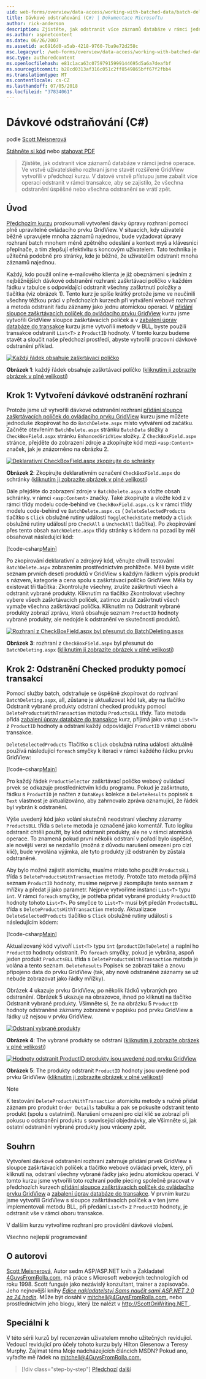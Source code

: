 ```yaml
---
uid: web-forms/overview/data-access/working-with-batched-data/batch-deleting-cs
title: Dávkové odstraňování (C#) | Dokumentace Microsoftu
author: rick-anderson
description: Zjistěte, jak odstranit více záznamů databáze v rámci jedné operace. Ve vrstvě uživatelského rozhraní můžeme stavět rozšířené GridView vytvořili v předchozím kroku tut...
ms.author: aspnetcontent
ms.date: 06/26/2007
ms.assetid: ac6916d0-a5ab-4218-9760-7ba9e72d258c
msc.legacyurl: /web-forms/overview/data-access/working-with-batched-data/batch-deleting-cs
msc.type: authoredcontent
ms.openlocfilehash: e81c1aca63c07597915999144695d5a6a7deafbf
ms.sourcegitcommit: b28cd0313af316c051c2ff8549865bff67f2fbb4
ms.translationtype: MT
ms.contentlocale: cs-CZ
ms.lasthandoff: 07/05/2018
ms.locfileid: "37834061"
---
```

<a name="batch-deleting-c"></a>Dávkové odstraňování (C#)
====================
podle [Scott Meisnerová](https://twitter.com/ScottOnWriting)

[Stáhněte si kód](http://download.microsoft.com/download/3/9/f/39f92b37-e92e-4ab3-909e-b4ef23d01aa3/ASPNET_Data_Tutorial_65_CS.zip) nebo [stahovat PDF](batch-deleting-cs/_static/datatutorial65cs1.pdf)

> Zjistěte, jak odstranit více záznamů databáze v rámci jedné operace. Ve vrstvě uživatelského rozhraní jsme stavět rozšířené GridView vytvořili v předchozí kurzu. V datové vrstvě přístupu jsme zabalit více operací odstranit v rámci transakce, aby se zajistilo, že všechna odstranění úspěšné nebo všechna odstranění se vrátí zpět.


## <a name="introduction"></a>Úvod

[Předchozím kurzu](batch-updating-cs.md) prozkoumali vytvoření dávky úpravy rozhraní pomocí plně upravitelné ovládacího prvku GridView. V situacích, kdy uživatelé běžně upravujete mnoha záznamů najednou, bude vyžadovat úpravy rozhraní batch mnohem méně zpětného odeslání a kontext myš a klávesnici přepínače, a tím zlepšují efektivitu s koncovým uživatelem. Tato technika je užitečná podobně pro stránky, kde je běžné, že uživatelům odstranit mnoha záznamů najednou.

Každý, kdo použil online e-mailového klienta je již obeznámeni s jedním z nejběžnějších dávkové odstranění rozhraní: zaškrtávací políčko v každém řádku v tabulce s odpovídající odstranit všechny zaškrtnutí položky a tlačítka (viz obrázek 1). Tento kurz je spíše krátký protože jsme ve neučinili všechny těžkou práci v předchozích kurzech při vytváření webové rozhraní a metoda odstranit řadu záznamy jako jednu atomickou operaci. V [přidání sloupce zaškrtávacích políček do ovládacího prvku GridView](../enhancing-the-gridview/adding-a-gridview-column-of-checkboxes-cs.md) kurzu jsme vytvořili GridView sloupce zaškrtávacích políček a v [zabalení úprav databáze do transakce](wrapping-database-modifications-within-a-transaction-cs.md) kurzu jsme vytvořili metody v BLL, byste použili transakce odstranit `List<T>` z `ProductID` hodnoty. V tomto kurzu budeme stavět a sloučit naše předchozí prostředí, abyste vytvořili pracovní dávkové odstranění příklad.


[![Každý řádek obsahuje zaškrtávací políčko](batch-deleting-cs/_static/image1.gif)](batch-deleting-cs/_static/image1.png)

**Obrázek 1**: každý řádek obsahuje zaškrtávací políčko ([kliknutím ji zobrazíte obrázek v plné velikosti](batch-deleting-cs/_static/image2.png))


## <a name="step-1-creating-the-batch-deleting-interface"></a>Krok 1: Vytvoření dávkové odstranění rozhraní

Protože jsme už vytvořili dávkové odstranění rozhraní [přidání sloupce zaškrtávacích políček do ovládacího prvku GridView](../enhancing-the-gridview/adding-a-gridview-column-of-checkboxes-cs.md) kurzu jsme můžete jednoduše zkopírovat ho do `BatchDelete.aspx` místo vytváření od začátku. Začněte otevřením `BatchDelete.aspx` stránku `BatchData` složky a `CheckBoxField.aspx` stránku `EnhancedGridView` složky. Z `CheckBoxField.aspx` stránce, přejděte do zobrazení zdroje a zkopírujte kód mezi `<asp:Content>` značek, jak je znázorněno na obrázku 2.


[![Deklarativní CheckBoxField.aspx zkopírujte do schránky](batch-deleting-cs/_static/image2.gif)](batch-deleting-cs/_static/image3.png)

**Obrázek 2**: Zkopírujte deklarativním označení `CheckBoxField.aspx` do schránky ([kliknutím ji zobrazíte obrázek v plné velikosti](batch-deleting-cs/_static/image4.png))


Dále přejděte do zobrazení zdroje v `BatchDelete.aspx` a vložte obsah schránky. v rámci `<asp:Content>` značky. Také zkopírujte a vložte kód z v rámci třídy modelu code-behind ve `CheckBoxField.aspx.cs` k v rámci třídy modelu code-behind ve `BatchDelete.aspx.cs` ( `DeleteSelectedProducts` tlačítko s `Click` obslužné rutiny události `ToggleCheckState` metody a `Click` obslužné rutiny událostí pro `CheckAll` a `UncheckAll` tlačítka). Po zkopírování přes tento obsah `BatchDelete.aspx` třídy stránky s kódem na pozadí by měl obsahovat následující kód:


[!code-csharp[Main](batch-deleting-cs/samples/sample1.cs)]

Po zkopírování deklarativní a zdrojový kód, věnujte chvíli testování `BatchDelete.aspx` zobrazením prostřednictvím prohlížeče. Měli byste vidět seznam prvních deseti produktů v GridView s každým řádkem výpis produkt s názvem, kategorie a cena spolu s zaškrtávací políčko GridView. Měla by existovat tři tlačítka: Zkontrolujte všechny, zrušte zaškrtnutí všech a odstranit vybrané produkty. Kliknutím na tlačítko Zkontrolovat všechny vybere všech zaškrtávacích políček, zatímco zrušit zaškrtnutí všech vymaže všechna zaškrtávací políčka. Kliknutím na Odstranit vybrané produkty zobrazí zprávu, která obsahuje seznam `ProductID` hodnoty vybrané produkty, ale nedojde k odstranění ve skutečnosti produktů.


[![Rozhraní z CheckBoxField.aspx byl přesunut do BatchDeleting.aspx](batch-deleting-cs/_static/image3.gif)](batch-deleting-cs/_static/image5.png)

**Obrázek 3**: rozhraní z `CheckBoxField.aspx` byl přesunut do `BatchDeleting.aspx` ([kliknutím ji zobrazíte obrázek v plné velikosti](batch-deleting-cs/_static/image6.png))


## <a name="step-2-deleting-the-checked-products-using-transactions"></a>Krok 2: Odstranění Checked produkty pomocí transakcí

Pomocí služby batch, odstraňuje se úspěšně zkopírovat do rozhraní `BatchDeleting.aspx`, all, zůstane je aktualizovat kód tak, aby na tlačítko Odstranit vybrané produkty odstraní checked produkty pomocí `DeleteProductsWithTransaction` metodu `ProductsBLL` třídy. Tato metoda přidá [zabalení úprav databáze do transakce](wrapping-database-modifications-within-a-transaction-cs.md) kurz, přijímá jako vstup `List<T>` z `ProductID` hodnoty a odstraní každý odpovídající `ProductID` v rámci oboru transakce.

`DeleteSelectedProducts` Tlačítko s `Click` obslužná rutina události aktuálně používá následující `foreach` smyčky k iteraci v rámci každého řádku prvku GridView:


[!code-csharp[Main](batch-deleting-cs/samples/sample2.cs)]

Pro každý řádek `ProductSelector` zaškrtávací políčko webový ovládací prvek se odkazuje prostřednictvím kódu programu. Pokud je zaškrtnuto, řádku s `ProductID` je načten z `DataKeys` kolekce a `DeleteResults` popisek s `Text` vlastnost je aktualizováno, aby zahrnovalo zpráva oznamující, že řádek byl vybrán k odstranění.

Výše uvedený kód jako volání skutečně neodstraní všechny záznamy `ProductsBLL` třída s `Delete` metoda je označené jako komentář. Tuto logiku odstranit chtěli použít, by kód odstranit produkty, ale ne v rámci atomická operace. To znamená pokud první několik odstraní v pořadí bylo úspěšné, ale novější verzi se nezdařilo (možná z důvodu narušení omezení pro cizí klíč), bude vyvolána výjimka, ale tyto produkty již odstraněn by zůstala odstraněné.

Aby bylo možné zajistit atomicitu, musíme místo toho použít `ProductsBLL` třída s `DeleteProductsWithTransaction` metody. Protože tato metoda přijímá seznam `ProductID` hodnoty, musíme nejprve ji zkompilujte tento seznam z mřížky a předat ji jako parametr. Nejprve vytvoříme instanci `List<T>` typu `int`. V rámci `foreach` smyčky, je potřeba přidat vybrané produkty `ProductID` hodnoty tohoto `List<T>`. Po smyčce to `List<T>` musí být předán `ProductsBLL` třída s `DeleteProductsWithTransaction` metody. Aktualizace `DeleteSelectedProducts` tlačítko s `Click` obslužné rutiny události s následujícím kódem:


[!code-csharp[Main](batch-deleting-cs/samples/sample3.cs)]

Aktualizovaný kód vytvoří `List<T>` typu `int` (`productIDsToDelete`) a naplní ho `ProductID` hodnoty odstranit. Po `foreach` smyčky, pokud je vybrána, aspoň jeden produkt `ProductsBLL` třída s `DeleteProductsWithTransaction` metoda je volána a tento seznam. `DeleteResults` Popisek se zobrazí také a znovu připojeno data do prvku GridView (tak, aby nově odstraněné záznamy se už nebude zobrazovat jako řádky mřížky).

Obrázek 4 ukazuje prvku GridView, po několik řádků vybraných pro odstranění. Obrázek 5 ukazuje na obrazovce, ihned po kliknutí na tlačítko Odstranit vybrané produkty. Všimněte si, že na obrázku 5 `ProductID` hodnoty odstraněné záznamy zobrazené v popisku pod prvku GridView a řádky už nejsou v prvku GridView.


[![Odstraní vybrané produkty](batch-deleting-cs/_static/image4.gif)](batch-deleting-cs/_static/image7.png)

**Obrázek 4**: The vybrané produkty se odstraní ([kliknutím ji zobrazíte obrázek v plné velikosti](batch-deleting-cs/_static/image8.png))


[![Hodnoty odstranit ProductID produkty jsou uvedené pod prvku GridView](batch-deleting-cs/_static/image5.gif)](batch-deleting-cs/_static/image9.png)

**Obrázek 5**: The produkty odstranit `ProductID` hodnoty jsou uvedené pod prvku GridView ([kliknutím ji zobrazíte obrázek v plné velikosti](batch-deleting-cs/_static/image10.png))


> [!NOTE]
> K testování `DeleteProductsWithTransaction` atomicitu metody s ručně přidat záznam pro produkt `Order Details` tabulku a pak se pokusíte odstranit tento produkt (spolu s ostatními). Narušení omezení pro cizí klíč se zobrazí při pokusu o odstranění produktu s související objednávky, ale Všimněte si, jak ostatní odstranění vybrané produkty jsou vráceny zpět.


## <a name="summary"></a>Souhrn

Vytvoření dávkové odstranění rozhraní zahrnuje přidání prvek GridView s sloupce zaškrtávacích políček a tlačítko webové ovládací prvek, který, při kliknutí na, odstraní všechny vybrané řádky jako jednu atomickou operaci. V tomto kurzu jsme vytvořili toto rozhraní podle piecing společně pracovat v předchozích kurzech [přidání sloupce zaškrtávacích políček do ovládacího prvku GridView](../enhancing-the-gridview/adding-a-gridview-column-of-checkboxes-cs.md) a [zabalení úprav databáze do transakce](wrapping-database-modifications-within-a-transaction-cs.md). V prvním kurzu jsme vytvořili GridView s sloupce zaškrtávacích políček a v ten jsme implementovali metodu BLL, při předání `List<T>` z `ProductID` hodnoty, je odstranit vše v rámci oboru transakce.

V dalším kurzu vytvoříme rozhraní pro provádění dávkové vložení.

Všechno nejlepší programování!

## <a name="about-the-author"></a>O autorovi

[Scott Meisnerová](http://www.4guysfromrolla.com/ScottMitchell.shtml), Autor sedm ASP/ASP.NET knih a Zakladatel [4GuysFromRolla.com](http://www.4guysfromrolla.com), má práce s Microsoft webových technologiích od roku 1998. Scott funguje jako nezávislý konzultant, trainer a zapisovače. Jeho nejnovější knihy [ *Edice nakladatelství Sams naučit sami ASP.NET 2.0 za 24 hodin*](https://www.amazon.com/exec/obidos/ASIN/0672327384/4guysfromrollaco). Může být dosáhl v [ mitchell@4GuysFromRolla.com.](mailto:mitchell@4GuysFromRolla.com) nebo prostřednictvím jeho blogu, který lze nalézt v [ http://ScottOnWriting.NET ](http://ScottOnWriting.NET).

## <a name="special-thanks-to"></a>Speciální k

V této sérii kurzů byl recenzován uživatelem mnoho užitečných revidující. Vedoucí revidující pro účely tohoto kurzu byly Hilton Giesenow a Teresy Murphy. Zajímat téma Moje nadcházejících článcích MSDN? Pokud ano, vyřaďte mě řádek na [ mitchell@4GuysFromRolla.com.](mailto:mitchell@4GuysFromRolla.com)

> [!div class="step-by-step"]
> [Předchozí](batch-updating-cs.md)
> [další](batch-inserting-cs.md)

